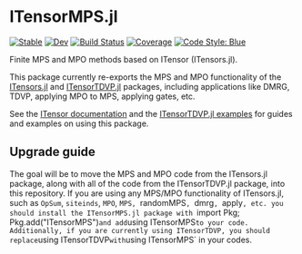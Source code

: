 # ITensorMPS.jl

[![Stable](https://img.shields.io/badge/docs-stable-blue.svg)](https://itensor.github.io/ITensorMPS.jl/stable/)
[![Dev](https://img.shields.io/badge/docs-dev-blue.svg)](https://itensor.github.io/ITensorMPS.jl/dev/)
[![Build Status](https://github.com/ITensor/ITensorMPS.jl/actions/workflows/CI.yml/badge.svg?branch=main)](https://github.com/ITensor/ITensorMPS.jl/actions/workflows/CI.yml?query=branch%3Amain)
[![Coverage](https://codecov.io/gh/ITensor/ITensorMPS.jl/branch/main/graph/badge.svg)](https://codecov.io/gh/ITensor/ITensorMPS.jl)
[![Code Style: Blue](https://img.shields.io/badge/code%20style-blue-4495d1.svg)](https://github.com/invenia/BlueStyle)

Finite MPS and MPO methods based on ITensor (ITensors.jl).

This package currently re-exports the MPS and MPO functionality of the [ITensors.jl](https://github.com/ITensor/ITensors.jl) and [ITensorTDVP.jl](https://github.com/ITensor/ITensorTDVP.jl) packages, including applications like DMRG, TDVP, applying MPO to MPS, applying gates, etc.

See the [ITensor documentation](https://itensor.github.io/ITensors.jl/dev) and the [ITensorTDVP.jl examples](https://github.com/ITensor/ITensorTDVP.jl/tree/main/examples) for guides and examples on using this package.

## Upgrade guide

The goal will be to move the MPS and MPO code from the ITensors.jl package, along with all of the code from the ITensorTDVP.jl package, into this repository. If you are using any MPS/MPO functionality of ITensors.jl, such as `OpSum`, `siteinds`, `MPO`, `MPS, `randomMPS`, `dmrg`, `apply`, etc. you should install the ITensorMPS.jl package with `import Pkg; Pkg.add("ITensorMPS")` and add `using ITensorMPS` to your code. Additionally, if you are currently using ITensorTDVP, you should replace `using ITensorTDVP` with `using ITensorMPS` in your codes.
